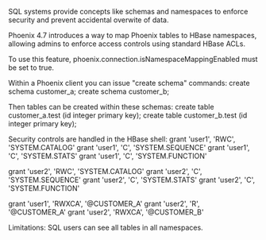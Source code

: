 SQL systems provide concepts like schemas and namespaces to enforce security
and prevent accidental overwite of data.

Phoenix 4.7 introduces a way to map Phoenix tables to HBase namespaces, allowing
admins to enforce access controls using standard HBase ACLs.

To use this feature, phoenix.connection.isNamespaceMappingEnabled must be set
to true.

Within a Phoenix client you can issue "create schema" commands:
create schema customer_a;
create schema customer_b;

Then tables can be created within these schemas:
create table customer_a.test (id integer primary key);
create table customer_b.test (id integer primary key);

Security controls are handled in the HBase shell:
grant 'user1', 'RWC', 'SYSTEM.CATALOG'
grant 'user1', 'C', 'SYSTEM.SEQUENCE'
grant 'user1', 'C', 'SYSTEM.STATS'
grant 'user1', 'C', 'SYSTEM.FUNCTION'

grant 'user2', 'RWC', 'SYSTEM.CATALOG'
grant 'user2', 'C', 'SYSTEM.SEQUENCE'
grant 'user2', 'C', 'SYSTEM.STATS'
grant 'user2', 'C', 'SYSTEM.FUNCTION'

grant 'user1', 'RWXCA', '@CUSTOMER_A'
grant 'user2', 'R', '@CUSTOMER_A'
grant 'user2', 'RWXCA', '@CUSTOMER_B'

Limitations:
SQL users can see all tables in all namespaces.
